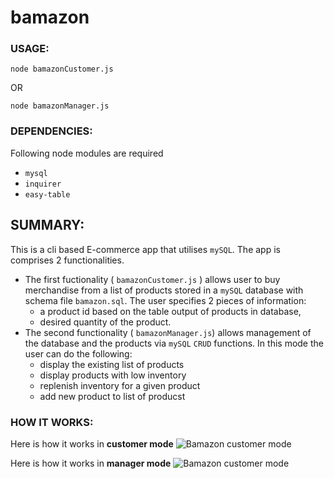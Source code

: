 # bamazon
### USAGE:

```node bamazonCustomer.js```

OR

```node bamazonManager.js ```

### DEPENDENCIES:
Following node modules are required
* `mysql`
* `inquirer`
* `easy-table`

## SUMMARY:
This is a cli based E-commerce app that utilises `mySQL`. The app is comprises 2 functionalities. 
* The first fuctionality ( `bamazonCustomer.js` ) allows user to buy merchandise from a list of products stored in a `mySQL` database with schema file `bamazon.sql`. The user specifies 2 pieces of information:
    * a product id based on the table output of products in database,
    * desired quantity of the product. 
* The second functionality ( `bamazonManager.js`) allows management of the database and the products via `mySQL`  `CRUD` functions. In this mode the user can do the following:
    * display the existing list of products
    * display products with low inventory
    * replenish inventory for a given product
    * add new product to list of producst

### HOW IT WORKS:
Here is how it works in **customer mode**
![Bamazon customer mode](images/bamazon1.gif)

Here is how it works in **manager mode**
![Bamazon customer mode](images/bamazon2.gif)

